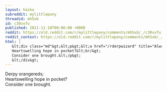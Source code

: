 ```yaml
---
layout: haiku
subreddit: mylittlepony
threadid: mh5xb
id: c30vxfu
published: 2011-11-18T00:00:00 +0000
reddit: https://old.reddit.com/r/mylittlepony/comments/mh5xb/_/c30vxfu
reddit_context: https://old.reddit.com/r/mylittlepony/comments/mh5xb/_/c30vxfu?context=3
html: |
   &lt;div class="md"&gt;&lt;p&gt;&lt;a href="/rderpwizard" title="Always Relevant / Shipping Mail And Mares Sometimes / Paper Bag Princess"&gt;&lt;/a&gt; Derpy orangereds;&lt;br/&gt;
   Heartswelling hope in pocket?&lt;br/&gt;
   Consider one brought.&lt;/p&gt;
   &lt;/div&gt;
---
```


[](/rderpwizard "Always Relevant / Shipping Mail And Mares Sometimes / Paper Bag Princess") Derpy orangereds;  
Heartswelling hope in pocket?  
Consider one brought.